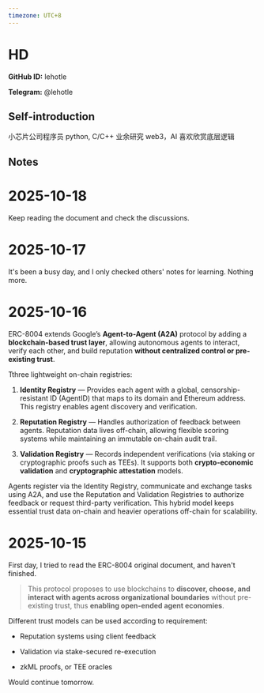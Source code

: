 ```yaml
---
timezone: UTC+8
---
```


# HD

**GitHub ID:** lehotle

**Telegram:** @lehotle

## Self-introduction

小芯片公司程序员
python, C/C++
业余研究 web3，AI
喜欢欣赏底层逻辑

## Notes
<!-- Content_START -->
# 2025-10-18
<!-- DAILY_CHECKIN_2025-10-18_START -->
Keep reading the document and check the discussions.
<!-- DAILY_CHECKIN_2025-10-18_END -->

# 2025-10-17
<!-- DAILY_CHECKIN_2025-10-17_START -->

It's been a busy day, and I only checked others' notes for learning. Nothing more.
<!-- DAILY_CHECKIN_2025-10-17_END -->

# 2025-10-16
<!-- DAILY_CHECKIN_2025-10-16_START -->


ERC-8004 extends Google’s **Agent-to-Agent (A2A)** protocol by adding a **blockchain-based trust layer**, allowing autonomous agents to interact, verify each other, and build reputation **without centralized control or pre-existing trust**.

Tthree lightweight on-chain registries:

1.  **Identity Registry** — Provides each agent with a global, censorship-resistant ID (AgentID) that maps to its domain and Ethereum address. This registry enables agent discovery and verification.
    
2.  **Reputation Registry** — Handles authorization of feedback between agents. Reputation data lives off-chain, allowing flexible scoring systems while maintaining an immutable on-chain audit trail.
    
3.  **Validation Registry** — Records independent verifications (via staking or cryptographic proofs such as TEEs). It supports both **crypto-economic validation** and **cryptographic attestation** models.
    

Agents register via the Identity Registry, communicate and exchange tasks using A2A, and use the Reputation and Validation Registries to authorize feedback or request third-party verification. This hybrid model keeps essential trust data on-chain and heavier operations off-chain for scalability.
<!-- DAILY_CHECKIN_2025-10-16_END -->

# 2025-10-15
<!-- DAILY_CHECKIN_2025-10-15_START -->



First day, I tried to read the ERC-8004 original document, and haven't finished.

> This protocol proposes to use blockchains to **discover, choose, and interact with agents across organizational boundaries** without pre-existing trust, thus **enabling open-ended agent economies**.

Different trust models can be used according to requirement:

-   Reputation systems using client feedback
    
-   Validation via stake-secured re-execution
    
-   zkML proofs, or TEE oracles
    

Would continue tomorrow.
<!-- DAILY_CHECKIN_2025-10-15_END -->
<!-- Content_END -->
